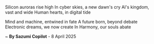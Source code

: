 Silicon auroras rise high
In cyber skies, a new dawn's cry
AI's kingdom, vast and wide
Human hearts, in digital tide

Mind and machine, entwined in fate
A future born, beyond debate
Electronic dreams, we now create
In Harmony, our souls abate

~ <b>By Sazumi Copilot</b> - 8 April 2025